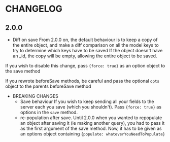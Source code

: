 # CHANGELOG

## 2.0.0

- Diff on save
From 2.0.0 on, the default behaviour is to keep a copy of the entire object, and make a diff comparison on all the model keys to try to determine which keys have to be saved
If the object doesn't have an _id, the copy will be empty, allowing the entire object to be saved.

If you wish to disable this change, pass `{force: true}` as an option object to the save method

If you rewrote beforeSave methods, be careful and pass the optional `opts` object to the parents beforeSave method

- BREAKING CHANGES
    - Save behaviour
        If you wish to keep sending all your fields to the server each you save (which you shouldn't). Pass `{force: true}` as options in the `save` method.
    - re-population after save. 
        Until 2.0.0 when you wanted to repopulate an object after saving it (ie making another query), you had to pass it as the first argument of the save method. Now, it has to be given as an options object containing `{populate: whateverYouNeedToPopulate}`
